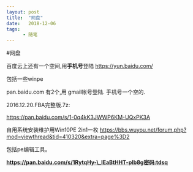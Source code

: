 ```yaml
---
layout: post
title:  "网盘"
date:   2018-12-06
tags:
      - 随笔
---
```


#网盘


百度云上还有一个空间,用**手机号**登陆 <https://yun.baidu.com/> 

包括一些winpe

pan.baidu.com 有2个,用 gmail帐号登陆. 手机号一个空的.

2016.12.20.FBA完整版.7z:

<https://pan.baidu.com/s/1-0q4kK3JWWP6KM-UQxPK3A>



自用系统安装维护用Win10PE
2in1一枚 <https://bbs.wuyou.net/forum.php?mod=viewthread&tid=410320&extra=page%3D2>

包括pe编辑工具。

**https://pan.baidu.com/s/1RytqHy-\_IEaBtHHT-pIb8g密码:tdsq**


